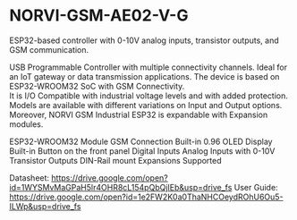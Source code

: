 # NORVI-GSM-AE02-V-G
ESP32-based controller with 0-10V analog inputs, transistor outputs, and GSM communication.

USB Programmable Controller with multiple connectivity channels. 
Ideal for an IoT gateway or data transmission applications. 
The device is based on ESP32-WROOM32 SoC with GSM Connectivity.  
It is I/O Compatible with industrial voltage levels and with added protection. 
Models are available with different variations on Input and Output options. 
Moreover, NORVI GSM Industrial ESP32 is expandable with Expansion modules. 

ESP32-WROOM32 Module
GSM Connection
Built-in 0.96 OLED Display
Built-in Button on the front panel
Digital Inputs
Analog Inputs with 0-10V
Transistor Outputs
DIN-Rail mount
Expansions Supported

Datasheet:   https://drive.google.com/open?id=1WYSMvMaGPaH5lr4OHR8cL154pQbQjIEb&usp=drive_fs
User Guide:  https://drive.google.com/open?id=1e2FW2K0a0ThaNHCOeydROhU6Ou5-ILWp&usp=drive_fs
